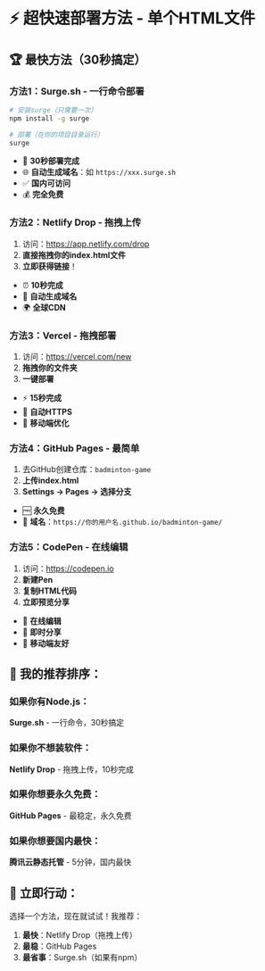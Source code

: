 # ⚡ 超快速部署方法 - 单个HTML文件

## 🏆 最快方法（30秒搞定）

### 方法1：Surge.sh - 一行命令部署
```bash
# 安装surge（只需要一次）
npm install -g surge

# 部署（在你的项目目录运行）
surge
```
- 🚀 **30秒部署完成**
- 🌐 **自动生成域名**：如 `https://xxx.surge.sh`
- ✅ **国内可访问**
- 💰 **完全免费**

### 方法2：Netlify Drop - 拖拽上传
1. 访问：https://app.netlify.com/drop
2. **直接拖拽你的index.html文件**
3. **立即获得链接**！
- ⏰ **10秒完成**
- 🔗 **自动生成域名**
- 🌍 **全球CDN**

### 方法3：Vercel - 拖拽部署
1. 访问：https://vercel.com/new
2. **拖拽你的文件夹**
3. **一键部署**
- ⚡ **15秒完成**
- 🚀 **自动HTTPS**
- 📱 **移动端优化**

### 方法4：GitHub Pages - 最简单
1. 去GitHub创建仓库：`badminton-game`
2. **上传index.html**
3. **Settings → Pages → 选择分支**
- 🆓 **永久免费**
- 🔗 **域名**：`https://你的用户名.github.io/badminton-game/`

### 方法5：CodePen - 在线编辑
1. 访问：https://codepen.io
2. **新建Pen**
3. **复制HTML代码**
4. **立即预览分享**
- 🎨 **在线编辑**
- 🔗 **即时分享**
- 📱 **移动端友好**

## 🎯 我的推荐排序：

### 如果你有Node.js：
**Surge.sh** - 一行命令，30秒搞定

### 如果你不想装软件：
**Netlify Drop** - 拖拽上传，10秒完成

### 如果你想要永久免费：
**GitHub Pages** - 最稳定，永久免费

### 如果你想要国内最快：
**腾讯云静态托管** - 5分钟，国内最快

## 🚀 立即行动：

选择一个方法，现在就试试！我推荐：
1. **最快**：Netlify Drop（拖拽上传）
2. **最稳**：GitHub Pages
3. **最省事**：Surge.sh（如果有npm）
